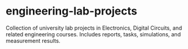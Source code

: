 # engineering-lab-projects
Collection of university lab projects in Electronics, Digital Circuits, and related engineering courses. Includes reports, tasks, simulations, and measurement results.
